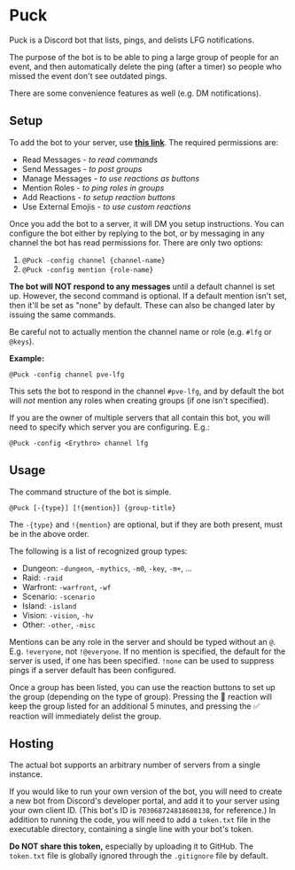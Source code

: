 # Puck

Puck is a Discord bot that lists, pings, and delists LFG notifications.

The purpose of the bot is to be able to ping a large group of people for an
event, and then automatically delete the ping (after a timer) so people who
missed the event don't see outdated pings.

There are some convenience features as well (e.g. DM notifications).

## Setup

To add the bot to your server, use **[this link][1]**. The required permissions are:
- Read Messages - *to read commands*
- Send Messages - *to post groups*
- Manage Messages - *to use reactions as buttons*
- Mention Roles - *to ping roles in groups*
- Add Reactions - *to setup reaction buttons*
- Use External Emojis - *to use custom reactions*

Once you add the bot to a server, it will DM you setup instructions. You can
configure the bot either by replying to the bot, or by messaging in any channel
the bot has read permissions for. There are only two options:
1. `@Puck -config channel {channel-name}`
2. `@Puck -config mention {role-name}`

**The bot will NOT respond to any messages** until a default channel is set up.
However, the second command is optional. If a default mention isn't set, then
it'll be set as "none" by default. These can also be changed later by issuing
the same commands.

Be careful not to actually mention the channel name or role (e.g. `#lfg` or `@keys`).

**Example:**

`@Puck -config channel pve-lfg`

This sets the bot to respond in the channel `#pve-lfg`, and by default the bot
will *not* mention any roles when creating groups (if one isn't specified).

If you are the owner of multiple servers that all contain this bot, you will
need to specify which server you are configuring. E.g.:

`@Puck -config <Erythro> channel lfg`

## Usage

The command structure of the bot is simple.

`@Puck [-{type}] [!{mention}] {group-title}`

The `-{type}` and `!{mention}` are optional, but if they are both present,
must be in the above order.

The following is a list of recognized group types:
- Dungeon: `-dungeon`, `-mythics`, `-m0`, `-key`, `-m+`, ...
- Raid: `-raid`
- Warfront: `-warfront`, `-wf`
- Scenario: `-scenario`
- Island: `-island`
- Vision: `-vision`, `-hv`
- Other: `-other`, `-misc`

Mentions can be any role in the server and should be typed without an `@`.
E.g. `!everyone`, not `!@everyone`. If no mention is specified, the default for
the server is used, if one has been specified. `!none` can be used to suppress
pings if a server default has been configured.

Once a group has been listed, you can use the reaction buttons to set up the
group (depending on the type of group). Pressing the 🔄 reaction will keep the
group listed for an additional 5 minutes, and pressing the ✅ reaction will
immediately delist the group.

## Hosting

The actual bot supports an arbitrary number of servers from a single instance.

If you would like to run your own version of the bot, you will need to create a
new bot from Discord's developer portal,  and add it to your server using your
own client ID. (This bot's ID is `703068724818608138`, for reference.) In
addition to running the code, you will need to add a `token.txt` file in the
executable directory, containing a single line with your bot's token.

**Do NOT share this token,** especially by uploading it to GitHub. The
`token.txt` file is globally ignored through the `.gitignore` file by default.

[1]: https://discordapp.com/oauth2/authorize?client_id=703068724818608138&scope=bot&permissions=404544
